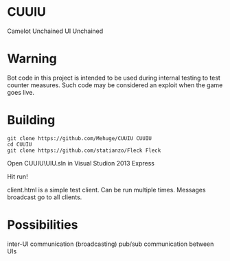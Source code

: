 CUUIU
=====

Camelot Unchained UI Unchained

Warning
=======

Bot code in this project is intended to be used during internal testing to test counter measures.  Such code may be 
considered an exploit when the game goes live.

Building
========

    git clone https://github.com/Mehuge/CUUIU CUUIU
    cd CUUIU
    git clone https://github.com/statianzo/Fleck Fleck

Open CUUIU\UIU.sln in Visual Studion 2013 Express

Hit run!

client.html is a simple test client.  Can be run multiple times.  Messages broadcast go to all clients.

Possibilities
=============

inter-UI communication (broadcasting)
pub/sub communication between UIs
